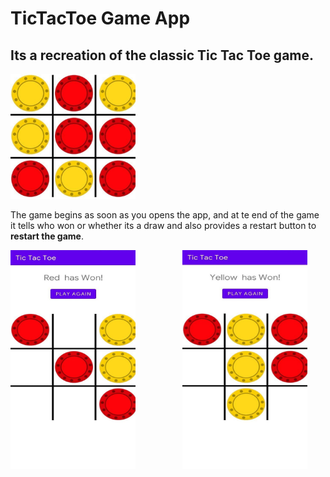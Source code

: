 # TicTacToe Game App
## Its a recreation of the classic Tic Tac Toe game.
<img src="https://github.com/nerdDesk/TicTacToe-App/blob/master/app/src/main/res/drawable/logo1.png" width="200" height="200">

The game begins as soon as you opens the app, and at te end of the game it tells who won or whether its a draw and also provides a restart button to **restart the game**.

<img src="https://github.com/nerdDesk/TicTacToe-App/blob/master/app/src/main/res/drawable/red_won.png" width="200" height="350"/>             &nbsp; &nbsp; &nbsp; &nbsp; &nbsp;&nbsp; &nbsp; &nbsp; &nbsp; &nbsp;<img src="https://github.com/nerdDesk/TicTacToe-App/blob/master/app/src/main/res/drawable/yellow_won.png" width="200" height="350"/>
